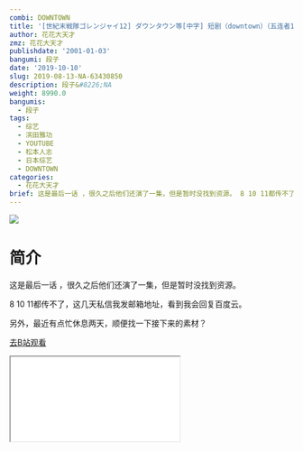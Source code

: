 ```yaml
---
combi: DOWNTOWN
title: '[世紀末戦隊ゴレンジャイ12] ダウンタウン等[中字] 短剧（downtown）（五连者12）'
author: 花花大天才
zmz: 花花大天才
publishdate: '2001-01-03'
bangumi: 段子
date: '2019-10-10'
slug: 2019-08-13-NA-63430850
description: 段子&#8226;NA
weight: 8990.0
bangumis:
  - 段子
tags:
  - 综艺
  - 滨田雅功
  - YOUTUBE
  - 松本人志
  - 日本综艺
  - DOWNTOWN
categories:
  - 花花大天才
brief: 这是最后一话 ，很久之后他们还演了一集，但是暂时没找到资源。 8 10 11都传不了，这几天私信我发邮箱地址，看到我会回复百度云。 另外，最近有点忙休息两天，顺便找一下接下来的素材？
---
```

![](https://raw.githubusercontent.com/tcgriffith/owaraisite/master/static/tmpimg/6bb2587d4fc7024b7a6a8b7b11d0ac42cd9126c4.jpg.480.jpg)
# 简介  
这是最后一话  ，很久之后他们还演了一集，但是暂时没找到资源。

8 10 11都传不了，这几天私信我发邮箱地址，看到我会回复百度云。

另外，最近有点忙休息两天，顺便找一下接下来的素材？  

[去B站观看](https://www.bilibili.com/video/av63430850/)
<div class ="resp-container"><iframe class="testiframe" src="//player.bilibili.com/player.html?aid=63430850"", scrolling="no", allowfullscreen="true" > </iframe></div> 
